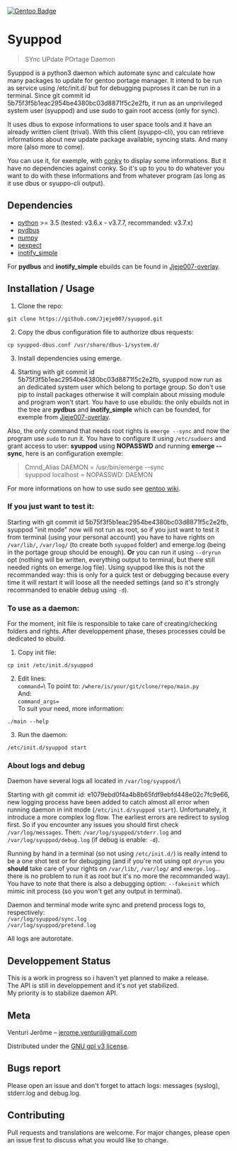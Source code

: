 [![Gentoo Badge](https://www.gentoo.org/assets/img/badges/gentoo-badge.png)](https://www.gentoo.org)

# Syuppod
> SYnc UPdate POrtage Daemon

Syuppod is a python3 daemon which automate sync and calculate how many packages to update
for gentoo portage manager. It intend to be run as service using /etc/init.d/ but for debugging puproses 
it can be run in a terminal. Since git commit id 5b75f3f5b1eac2954be4380bc03d8871f5c2e2fb, it run as an 
unprivileged system user (syuppod) and use sudo to gain root access (only for sync).

It uses dbus to expose informations to user space tools and it have an already written client (trival).
With this client (syuppo-cli), you can retrieve informations about new update package available, syncing stats.
And many more (also more to come).

You can use it, for exemple, with [conky](https://github.com/brndnmtthws/conky) to display some informations. But it have no 
dependencies against conky. So it's up to you to do whatever you want to do with these informations and from
whatever program (as long as it use dbus or syuppo-cli output).


## Dependencies

* [python](https://www.python.org/) >= 3.5 (tested: v3.6.x - v3.7.7, recommanded: v3.7.x)
* [pydbus](https://github.com/LEW21/pydbus)
* [numpy](https://numpy.org/)
* [pexpect](https://github.com/pexpect/pexpect)
* [inotify_simple](https://github.com/chrisjbillington/inotify_simple)

For **pydbus** and **inotify_simple** ebuilds can be found in [Jjeje007-overlay](https://github.com/Jjeje007/Jjeje007-overlay).

## Installation / Usage

1. Clone the repo:
```
git clone https://github.com/Jjeje007/syuppod.git
```
2. Copy the dbus configuration file to authorize dbus requests:
```
cp syuppod-dbus.conf /usr/share/dbus-1/system.d/
```
3. Install dependencies using emerge.

4. Starting with git commit id 5b75f3f5b1eac2954be4380bc03d8871f5c2e2fb, syuppod now run as an dedicated
system user which belong to portage group. So don't use pip to install packages otherwise it will complain
about missing module and program won't start. 
You have to use ebuilds: the only ebuilds not in the tree are **pydbus** and **inotify_simple** which can be founded, for exemple
from [Jjeje007-overlay](https://github.com/Jjeje007/Jjeje007-overlay).

Also, the only command that needs root rights is `emerge --sync` and now the program use `sudo` to run it.
You have to configure it using `/etc/sudoers` and grant access to user: **syuppod** using **NOPASSWD** and running **emerge --sync**,
here is an configuration exemple:
> Cmnd_Alias      DAEMON =        /usr/bin/emerge --sync\
> syuppod localhost = NOPASSWD: DAEMON

For more informations on how to use sudo see [gentoo wiki](https://wiki.gentoo.org/wiki/Sudo).

### If you just want to test it:

Starting with git commit id 5b75f3f5b1eac2954be4380bc03d8871f5c2e2fb, syuppod "init mode" now will not run as root, 
so if you just want to test it from terminal (using your personal account) you have to have rights on `/var/lib/`, 
`/var/log/` (to create both `syuppod` folder) and emerge.log (being in the portage group should be enough).
 **Or** you can run it using `--dryrun` opt (nothing will be written, everything output to terminal, but there still needed rights
 on emerge.log file). Using syuppod like this is not the recommanded way: this is only for a quick test or debugging because every
 time it will restart it will loose all the needed settings (and so it's strongly recommanded to enable debug using `-d`).

### To use as a daemon:

For the moment, init file is responsible to take care of creating/checking folders and rights.
After developpement phase, theses processes could be dedicated to ebuild.

1. Copy init file:
```
cp init /etc/init.d/syuppod
```
2. Edit lines:\
    `command=`\ 
   To point to: 
   `/where/is/your/git/clone/repo/main.py`\
   And:\
    `command_args=`\
   To suit your need, more information:
```
./main --help
```
3. Run the daemon:
```
/etc/init.d/syuppod start
```

### About logs and debug

Daemon have several logs all located in `/var/log/syuppod/`\

Starting with git commit id: e1079ebd0f4a4b8b65fdf9ebfd448e02c7fc9e66, new logging process have been added
to catch almost all error when running daemon in init mode (`/etc/init.d/syuppod start`). Unfortunately, 
it introduce a more complex log flow. The earliest errors are redirect to syslog first. So if you encounter
any issues you should first check `/var/log/messages`. Then: `/var/log/syuppod/stderr.log` and `/var/log/syuppod/debug.log`
(if debug is enable: `-d`). 

Running by hand in a terminal (so not using `/etc/init.d/`) is really intend to be a one shot test or for debugging (and if you're not
using opt `dryrun` you **should** take care of your rights on `/var/lib/`, `/var/log/` and `emerge.log`... there is no problem to run 
it as root but it's no more the recommanded way).
You have to note that there is also a debugging option: `--fakeinit` which mimic init process (so you won't get any output
in terminal).

Daemon and terminal mode write sync and pretend process logs to, respectively:\
`/var/log/syuppod/sync.log`\
`/var/log/syuppod/pretend.log`

All logs are autorotate.

## Developpement Status

This is a work in progress so i haven't yet planned to make a release.\
The API is still in developpement and it's not yet stabilized.\
My priority is to stabilize daemon API.

## Meta

Venturi Jerôme – jerome.venturi@gmail.com

Distributed under the [GNU gpl v3 license](https://www.gnu.org/licenses/gpl-3.0.html).

## Bugs report

Please open an issue and don't forget to attach logs: messages (syslog), stderr.log and debug.log. 

## Contributing

Pull requests and translations are welcome. For major changes, please open an issue first to discuss what you would like to change.

